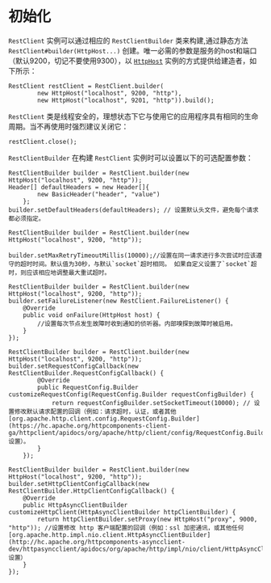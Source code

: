# 初始化


`RestClient` 实例可以通过相应的 `RestClientBuilder` 类来构建,通过静态方法 `RestClient#builder(HttpHost...)` 创建。唯一必需的参数是服务的host和端口（默认9200，切记不要使用9300），以 [`HttpHost`](https://hc.apache.org/httpcomponents-core-ga/httpcore/apidocs/org/apache/http/HttpHost.html) 实例的方式提供给建造者，如下所示：

```
RestClient restClient = RestClient.builder(
        new HttpHost("localhost", 9200, "http"),
        new HttpHost("localhost", 9201, "http")).build();
```

`RestClient` 类是线程安全的，理想状态下它与使用它的应用程序具有相同的生命周期。当不再使用时强烈建议关闭它：

```
restClient.close();
```

`RestClientBuilder` 在构建 `RestClient` 实例时可以设置以下的可选配置参数：

```
RestClientBuilder builder = RestClient.builder(new HttpHost("localhost", 9200, "http"));
Header[] defaultHeaders = new Header[]{
        new BasicHeader("header", "value")
    };
builder.setDefaultHeaders(defaultHeaders); // 设置默认头文件，避免每个请求都必须指定。
```

```
RestClientBuilder builder = RestClient.builder(new HttpHost("localhost", 9200, "http"));

builder.setMaxRetryTimeoutMillis(10000);//设置在同一请求进行多次尝试时应该遵守的超时时间。默认值为30秒，与默认`socket`超时相同。 如果自定义设置了`socket`超时，则应该相应地调整最大重试超时。

```


```
RestClientBuilder builder = RestClient.builder(new HttpHost("localhost", 9200, "http"));
builder.setFailureListener(new RestClient.FailureListener() {
    @Override
    public void onFailure(HttpHost host) {
        //设置每次节点发生故障时收到通知的侦听器。内部嗅探到故障时被启用。
    }
});
```

```
RestClientBuilder builder = RestClient.builder(new HttpHost("localhost", 9200, "http"));
builder.setRequestConfigCallback(new RestClientBuilder.RequestConfigCallback() {
        @Override
        public RequestConfig.Builder customizeRequestConfig(RequestConfig.Builder requestConfigBuilder) {
            return requestConfigBuilder.setSocketTimeout(10000); // 设置修改默认请求配置的回调（例如：请求超时，认证，或者其他 [org.apache.http.client.config.RequestConfig.Builder](https://hc.apache.org/httpcomponents-client-ga/httpclient/apidocs/org/apache/http/client/config/RequestConfig.Builder.html) 设置）。
        }
    });

```



```
RestClientBuilder builder = RestClient.builder(new HttpHost("localhost", 9200, "http"));
builder.setHttpClientConfigCallback(new RestClientBuilder.HttpClientConfigCallback() {
    @Override
    public HttpAsyncClientBuilder customizeHttpClient(HttpAsyncClientBuilder httpClientBuilder) {
        return httpClientBuilder.setProxy(new HttpHost("proxy", 9000, "http")); //设置修改 http 客户端配置的回调（例如：ssl 加密通讯，或其他任何 [org.apache.http.impl.nio.client.HttpAsyncClientBuilder](http://hc.apache.org/httpcomponents-asyncclient-dev/httpasyncclient/apidocs/org/apache/http/impl/nio/client/HttpAsyncClientBuilder.html) 设置）
    }
});

```
